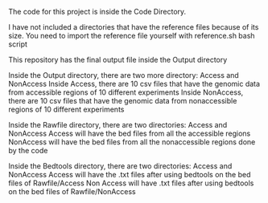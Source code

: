 The code for this project is inside the Code Directory.

I have not included a directories that have the reference files because of its size. You need to import the reference file yourself with reference.sh bash script

This repository has the final output file inside the Output directory

Inside the Output directory, there are two more directory: Access and NonAccess
Inside Access, there are 10 csv files that have the genomic data from accessible regions of 10 different experiments
Inside NonAccess, there are 10 csv files that have the genomic data from nonaccessible regions of 10 different experiments

Inside the Rawfile directory, there are two directories: Access and NonAccess
Access will have the bed files from all the accessible regions
NonAccess will have the bed files from all the nonaccessible regions done by the code

Inside the Bedtools directory, there are two directories: Access and NonAccess
Access will have the .txt files after using bedtools on the bed files of Rawfile/Access
Non Access will have .txt files after using bedtools on the bed files of Rawfile/NonAccess

